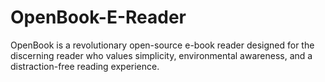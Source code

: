 # OpenBook-E-Reader
OpenBook is a revolutionary open-source e-book reader designed for the discerning reader who values simplicity, environmental awareness, and a distraction-free reading experience.
